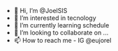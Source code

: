 - 👋 Hi, I’m @JoelSIS
- 👀 I’m interested in tecnology
- 🌱 I’m currently learning schedule
- 💞️ I’m looking to collaborate on ...
- 📫 How to reach me - IG @eujorel

<!---
JoelSIS/JoelSIS is a ✨ special ✨ repository because its `README.md` (this file) appears on your GitHub profile.
You can click the Preview link to take a look at your changes.
--->
